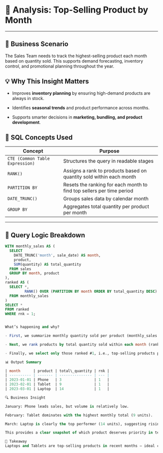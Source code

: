 # 🎯 Analysis: Top-Selling Product by Month

---

## 🧠 Business Scenario
The Sales Team needs to track the highest-selling product each month based on quantity sold. This supports demand forecasting, inventory control, and promotional planning throughout the year.

## 💡 Why This Insight Matters

- Improves **inventory planning** by ensuring high-demand products are always in stock.

- Identifies **seasonal trends** and product performance across months.

- Supports smarter decisions in **marketing, bundling, and product development**.

## 🧰 SQL Concepts Used

| Concept                         | Purpose                                                               |
| ------------------------------- | --------------------------------------------------------------------- |
| `CTE (Common Table Expression)` | Structures the query in readable stages                               |
| `RANK()`                        | Assigns a rank to products based on quantity sold within each month   |
| `PARTITION BY`                  | Resets the ranking for each month to find top sellers per time period |
| `DATE_TRUNC()`                  | Groups sales data by calendar month                                   |
| `GROUP BY`                      | Aggregates total quantity per product per month                       |

---

## 🧪 Query Logic Breakdown

```sql
WITH monthly_sales AS (
  SELECT 
    DATE_TRUNC('month', sale_date) AS month, 
    product,
    SUM(quantity) AS total_quantity
  FROM sales
  GROUP BY month, product
),
ranked AS (
  SELECT *,
         RANK() OVER (PARTITION BY month ORDER BY total_quantity DESC) AS rnk
  FROM monthly_sales
)
SELECT * 
FROM ranked
WHERE rnk = 1;


What’s happening and why?

- First, we summarize monthly quantity sold per product (monthly_sales CTE).

- Next, we rank products by total quantity sold within each month (ranked CTE).

- Finally, we select only those ranked #1, i.e., top-selling products per month.

📊 Output Summary

| month      | product | total\_quantity | rnk |
| ---------- | ------- | --------------- | --- |
| 2023-01-01 | Phone   | 3               | 1   |
| 2023-02-01 | Tablet  | 9               | 1   |
| 2023-03-01 | Laptop  | 14              | 1   |

🔍 Business Insight

January: Phone leads sales, but volume is relatively low.

February: Tablet dominates with the highest monthly total (9 units).

March: Laptop is clearly the top performer (14 units), suggesting rising demand or promotions.

This provides a clear snapshot of which product deserves priority in terms of stocking, marketing spend, and bundling.

🔑 Takeaway
Laptops and Tablets are top-selling products in recent months — ideal candidates for marketing focus and inventory scaling.
